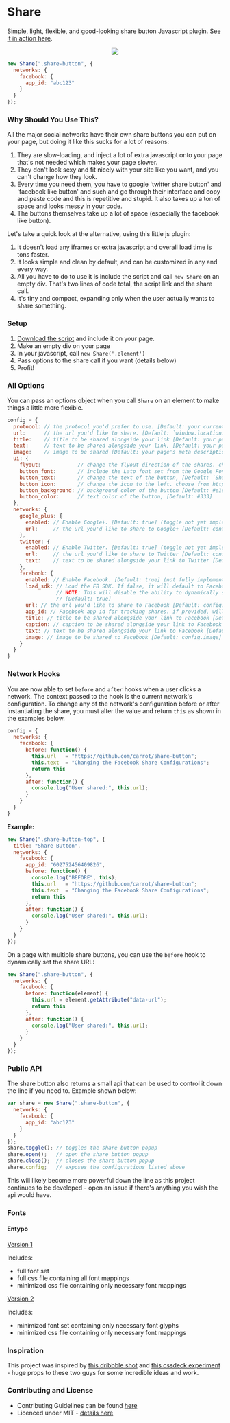Share
=====
Simple, light, flexible, and good-looking share button Javascript plugin. [See it in action here](http://sharebutton.co/).

<p align="center"><a><img src="https://cloud.githubusercontent.com/assets/791818/2873934/f3e5415a-d3c7-11e3-9f08-9c82e5eba175.gif" /></a></p>


```js
new Share(".share-button", {
  networks: {
    facebook: {
      app_id: "abc123"
    }
  }
});
```

### Why Should You Use This?

All the major social networks have their own share buttons you can put on your page, but doing it like this sucks for a lot of reasons:

1. They are slow-loading, and inject a lot of extra javascript onto your page that's not needed which makes your page slower.
2. They don't look sexy and fit nicely with your site like you want, and you can't change how they look.
3. Every time you need them, you have to google 'twitter share button' and 'facebook like button' and such and go through their interface and copy and paste code and this is repetitive and stupid. It also takes up a ton of space and looks messy in your code.
4. The buttons themselves take up a lot of space (especially the facebook like button).

Let's take a quick look at the alternative, using this little js plugin:

1. It doesn't load any iframes or extra javascript and overall load time is tons faster.
2. It looks simple and clean by default, and can be customized in any and every way.
3. All you have to do to use it is include the script and call `new Share` on an empty div. That's two lines of code total, the script link and the share call.
4. It's tiny and compact, expanding only when the user actually wants to share something.

### Setup

1. [Download the script](https://github.com/carrot/share-button/releases/download/v0.1.1/share.min.js) and include it on your page.
2. Make an empty div on your page
3. In your javascript, call `new Share('.element')`
4. Pass options to the share call if you want (details below)
5. Profit!

### All Options

You can pass an options object when you call `Share` on an element to make things a little more flexible.

```js
config = {
  protocol: // the protocol you'd prefer to use. [Default: your current protocol]
  url:      // the url you'd like to share. [Default: `window.location.href`]
  title:    // title to be shared alongside your link [Default: your page's meta description]
  text:     // text to be shared alongside your link, [Default: your page's meta description]   
  image:    // image to be shared [Default: your page's meta description]
  ui: {
    flyout:            // change the flyout direction of the shares. chose from `top left`, `top center`, `top right`, `bottom left`, `bottom right`, or `bottom center` [Default: `top center`]
    button_font:       // include the Lato font set from the Google Fonts API. [Default: `true`]
    button_text:       // change the text of the button, [Default: `Share`]
    button_icon:       // change the icon to the left. choose from http://weloveiconfonts.com/#entypo) [Default: 'export']
    button_background: // background color of the button [Default: #e1e1e1]
    button_color:      // text color of the button, [Default: #333]  
  },
  networks: {
    google_plus: {
      enabled: // Enable Google+. [Default: true] (toggle not yet implemented)
      url:     // the url you'd like to share to Google+ [Default: config.url]
    },
    twitter: {
      enabled: // Enable Twitter. [Default: true] (toggle not yet implemented)
      url:     // the url you'd like to share to Twitter [Default: config.url]
      text:    // text to be shared alongside your link to Twitter [Default: config.text]
    },
    facebook: {
      enabled: // Enable Facebook. [Default: true] (not fully implemented)
      load_sdk: // Load the FB SDK. If false, it will default to Facebook's sharer.php implementation. 
                // NOTE: This will disable the ability to dynamically set values and rely directly on applicable Open Graph tags.
                // [Default: true]
      url: // the url you'd like to share to Facebook [Default: config.url]
      app_id: // Facebook app id for tracking shares. if provided, will use the facebook API
      title: // title to be shared alongside your link to Facebook [Default: config.title]
      caption: // caption to be shared alongside your link to Facebook [Default: null]
      text: // text to be shared alongside your link to Facebook [Default: config.text]
      image: // image to be shared to Facebook [Default: config.image]
    }
  }
}
```

### Network Hooks

You are now able to set `before` and `after` hooks when a user clicks a network. The context passed to the hook is the current network's configuration. To change any of the network's configuration before or after instantiating the share, you must alter the value and return `this` as shown in the examples below.

```js
config = {
  networks: {
    facebook: {
      before: function() {
        this.url   = "https://github.com/carrot/share-button";
        this.text  = "Changing the Facebook Share Configurations";
        return this
      },
      after: function() {
        console.log("User shared:", this.url);
      }
    }
  }
}
```



**Example:**

```js
new Share(".share-button-top", {
  title: "Share Button",
  networks: {
    facebook: {
      app_id: "602752456409826",
      before: function() {
        console.log("BEFORE", this);
        this.url   = "https://github.com/carrot/share-button";
        this.text  = "Changing the Facebook Share Configurations";
        return this
      },
      after: function() {
        console.log("User shared:", this.url);
      }
    }
  }
});
```

On a page with multiple share buttons, you can use the `before` hook to dynamically set the share URL:

```js
new Share(".share-button", {
  networks: {
    facebook: {
      before: function(element) {
        this.url = element.getAttribute("data-url");
        return this
      },
      after: function() {
        console.log("User shared:", this.url);
      }
    }
  }
});
```

### Public API

The share button also returns a small api that can be used to control it down the line if you need to. Example shown below:

```js
var share = new Share(".share-button", {
  networks: {
    facebook: {
      app_id: "abc123"
    }
  }
});
share.toggle(); // toggles the share button popup
share.open();   // open the share button popup
share.close();  // closes the share button popup
share.config;   // exposes the configurations listed above
```

This will likely become more powerful down the line as this project continues to be developed - open an issue if there's anything you wish the api would have.

### Fonts ###

#### Entypo ###

[Version 1](https://www.sharebutton.co/fonts/entypo.zip)

Includes:
- full font set
- full css file containing all font mappings
- minimized css file containing only necessary font mappings

[Version 2](https://www.sharebutton.co/fonts/v2/entypo.zip)

Includes:
- minimized font set containing only necessary font glyphs
- minimized css file containing only necessary font mappings

### Inspiration

This project was inspired by [this dribbble shot](http://dribbble.com/shots/1072278) and [this cssdeck experiment](http://cssdeck.com/labs/css-social-share-button) - huge props to these two guys for some incredible ideas and work.

### Contributing and License

- Contributing Guidelines can be found [here](contributing.md)
- Licenced under MIT - [details here](license.md)

